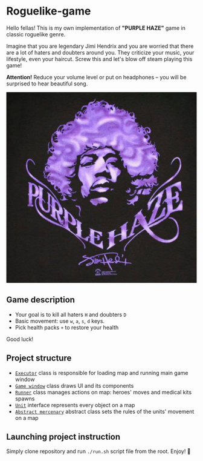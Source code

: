 # Roguelike-game

Hello fellas! This is my own implementation of **"PURPLE HAZE"** game  in classic roguelike genre.

Imagine that you are legendary Jimi Hendrix and you are worried 
that there are a lot of haters and doubters around you. 
They criticize your music, your lifestyle, even your haircut. Screw this and let's blow off steam playing this game!

**Attention!** Reduce your volume level or put on headphones – you will be surprised to hear beautiful song.

![cover](src/ru/itmo/sd/game/res/cover.png)

## Game description
* Your goal is to kill all haters `H` and doubters `D`
* Basic movement: use `w`, `a`, `s`, `d` keys.
* Pick health packs `+` to restore your health

Good luck!


## Project structure
* [`Executor`](src/ru/itmo/sd/game/executor/Executor.java) class is responsible for loading map and running main 
  game window
* [`Game window`](src/ru/itmo/sd/game/ui/GameWindow.java) class draws UI and its components
* [`Runner`](src/ru/itmo/sd/game/executor/Runner.java) class manages actions on map: heroes' moves and medical kits 
  spawns
* [`Unit`](src/ru/itmo/sd/game/units/Unit.java) interface represents every object on a map
* [`Abstract mercenary`](src/ru/itmo/sd/game/mercenary/AbstractMerc.java) abstract class sets the rules of the units' 
  movement on a map
  
## Launching project instruction
Simply clone repository and run `./run.sh` script file from the root. Enjoy! 🔮
  


